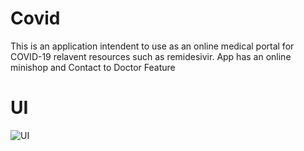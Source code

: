 # Covid
This is an application intendent to use as an online medical portal for COVID-19 relavent resources 
such as remidesivir.
App has an online minishop and Contact to Doctor Feature
# UI
![UI]('https://cdn.dribbble.com/users/1535380/screenshots/12388027/media/1d8f13c8c31da819bb940de2b4139f8f.jpg?compress=1&resize=1000x750)
